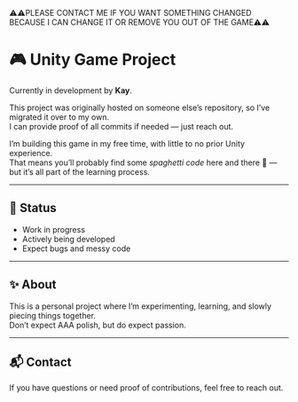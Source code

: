 ⚠️⚠️PLEASE CONTACT ME IF YOU WANT SOMETHING CHANGED BECAUSE I CAN CHANGE IT OR REMOVE YOU OUT OF THE GAME⚠️⚠️

# 🎮 Unity Game Project

Currently in development by **Kay**.  

This project was originally hosted on someone else’s repository, so I’ve migrated it over to my own.  
I can provide proof of all commits if needed — just reach out.  

I’m building this game in my free time, with little to no prior Unity experience.  
That means you’ll probably find some *spaghetti code* here and there 🍝 — but it’s all part of the learning process.  

---

## 🚧 Status
- Work in progress  
- Actively being developed  
- Expect bugs and messy code  

---

## ✨ About
This is a personal project where I’m experimenting, learning, and slowly piecing things together.  
Don’t expect AAA polish, but do expect passion.  

---

## 📬 Contact
If you have questions or need proof of contributions, feel free to reach out.
